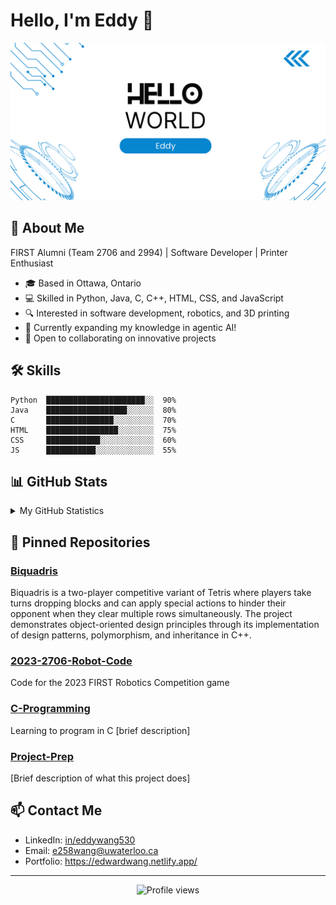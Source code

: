 # Hello, I'm Eddy 👋

<picture>
 <source media="(prefers-color-scheme: dark)" srcset="https://github.com/eddywang4340/eddywang4340/blob/562df6a534777d8bd1eb9f1636fd454d08e3caa9/future.png">
 <source media="(prefers-color-scheme: light)" srcset="https://github.com/eddywang4340/eddywang4340/blob/562df6a534777d8bd1eb9f1636fd454d08e3caa9/future%20(1).png">
 <img alt="Banner" src="https://github.com/eddywang4340/eddywang4340/blob/562df6a534777d8bd1eb9f1636fd454d08e3caa9/future%20(1).png">
</picture>

## 🚀 About Me

FIRST Alumni (Team 2706 and 2994) | Software Developer | Printer Enthusiast

- 🎓 Based in Ottawa, Ontario
- 💻 Skilled in Python, Java, C, C++, HTML, CSS, and JavaScript
- 🔍 Interested in software development, robotics, and 3D printing
- 🌱 Currently expanding my knowledge in agentic AI!
- 🤝 Open to collaborating on innovative projects

## 🛠️ Skills

```
Python  ██████████████████████░░  90%
Java    ██████████████████░░░░░░  80%
C       ███████████████░░░░░░░░░  70%
HTML    ████████████████░░░░░░░░  75%
CSS     ████████████░░░░░░░░░░░░  60%
JS      ███████████░░░░░░░░░░░░░  55%
```

## 📊 GitHub Stats

<details>
<summary>My GitHub Statistics</summary>
<br>

![Eddy's GitHub stats](https://github-readme-stats.vercel.app/api?username=eddywang4340&show_icons=true&theme=tokyonight)

![Top Languages](https://github-readme-stats.vercel.app/api/top-langs/?username=eddywang4340&layout=compact&theme=tokyonight)

</details>

## 📌 Pinned Repositories

### [Biquadris](https://github.com/eddywang4340/CS246-Biquadris)
Biquadris is a two-player competitive variant of Tetris where players take turns dropping blocks and can apply special actions to hinder their opponent when they clear multiple rows simultaneously. The project demonstrates object-oriented design principles through its implementation of design patterns, polymorphism, and inheritance in C++.

### [2023-2706-Robot-Code](https://github.com/eddywang4340/2023-2706-Robot-Code)
Code for the 2023 FIRST Robotics Competition game

### [C-Programming](https://github.com/eddywang4340/C-Programming)
Learning to program in C [brief description]

### [Project-Prep](https://github.com/eddywang4340/Project-Prep)
[Brief description of what this project does]

## 📫 Contact Me
- LinkedIn: [in/eddywang530](https://linkedin.com/in/eddywang530)
- Email: e258wang@uwaterloo.ca
- Portfolio: https://edwardwang.netlify.app/

---

<p align="center">
  <img src="https://komarev.com/ghpvc/?username=eddywang4340&color=blue" alt="Profile views">
</p>

